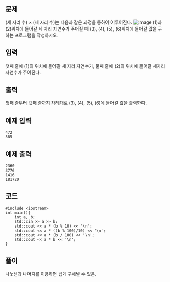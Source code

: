 ## 문제 
(세 자리 수) × (세 자리 수)는 다음과 같은 과정을 통하여 이루어진다.
![image](https://github.com/khw274/Coding-Test/assets/125671828/01a2444e-f32e-4dfa-9708-34f52d0feec6)
(1)과 (2)위치에 들어갈 세 자리 자연수가 주어질 때 (3), (4), (5), (6)위치에 들어갈 값을 구하는 프로그램을 작성하시오.

## 입력
첫째 줄에 (1)의 위치에 들어갈 세 자리 자연수가, 둘째 줄에 (2)의 위치에 들어갈 세자리 자연수가 주어진다.


## 출력
첫째 줄부터 넷째 줄까지 차례대로 (3), (4), (5), (6)에 들어갈 값을 출력한다.

## 예제 입력 
```
472
385
```

## 예제 출력  
```
2360
3776
1416
181720
```

## 코드
```
#include <iostream>
int main(){
    int a, b;
    std::cin >> a >> b;
    std::cout << a * (b % 10) << '\n';
    std::cout << a * ((b % 100)/10) << '\n';
    std::cout << a * (b / 100) << '\n';
    std::cout << a * b << '\n';
}
```

## 풀이
나눗셈과 나머지를 이용하면 쉽게 구해낼 수 있음.
